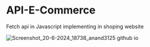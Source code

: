 # API-E-Commerce
Fetch api in Javascript implementing in shoping website 

![Screenshot_20-6-2024_18738_anand3125 github io](https://github.com/Anand3125/API-E-Commerce/assets/124582976/2c1c471f-abdf-42e0-8a94-17693a52882c)
